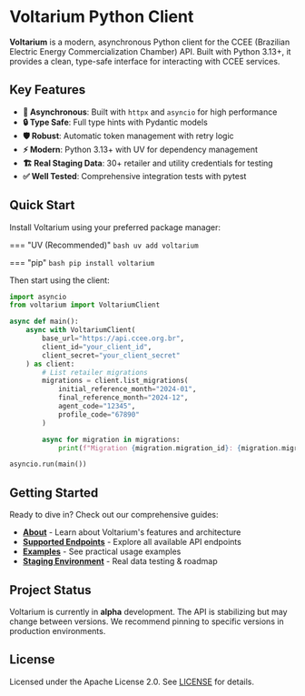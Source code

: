 # Voltarium Python Client

**Voltarium** is a modern, asynchronous Python client for the CCEE (Brazilian Electric Energy Commercialization Chamber) API. Built with Python 3.13+, it provides a clean, type-safe interface for interacting with CCEE services.

## Key Features

- **🚀 Asynchronous**: Built with `httpx` and `asyncio` for high performance
- **🔒 Type Safe**: Full type hints with Pydantic models
- **🛡️ Robust**: Automatic token management with retry logic
- **⚡ Modern**: Python 3.13+ with UV for dependency management
- **🏗️ Real Staging Data**: 30+ retailer and utility credentials for testing
- **✅ Well Tested**: Comprehensive integration tests with pytest

## Quick Start

Install Voltarium using your preferred package manager:

=== "UV (Recommended)"
    ```bash
    uv add voltarium
    ```

=== "pip"
    ```bash
    pip install voltarium
    ```

Then start using the client:

```python
import asyncio
from voltarium import VoltariumClient

async def main():
    async with VoltariumClient(
        base_url="https://api.ccee.org.br",
        client_id="your_client_id",
        client_secret="your_client_secret"
    ) as client:
        # List retailer migrations
        migrations = client.list_migrations(
            initial_reference_month="2024-01",
            final_reference_month="2024-12",
            agent_code="12345",
            profile_code="67890"
        )

        async for migration in migrations:
            print(f"Migration {migration.migration_id}: {migration.migration_status}")

asyncio.run(main())
```

## Getting Started

Ready to dive in? Check out our comprehensive guides:

- [**About**](about.md) - Learn about Voltarium's features and architecture
- [**Supported Endpoints**](endpoints.md) - Explore all available API endpoints
- [**Examples**](examples.md) - See practical usage examples
- [**Staging Environment**](staging.md) - Real data testing & roadmap


## Project Status

Voltarium is currently in **alpha** development. The API is stabilizing but may change between versions. We recommend pinning to specific versions in production environments.

## License

Licensed under the Apache License 2.0. See [LICENSE](https://github.com/joaodaher/voltarium-python/blob/main/LICENSE.md) for details.
